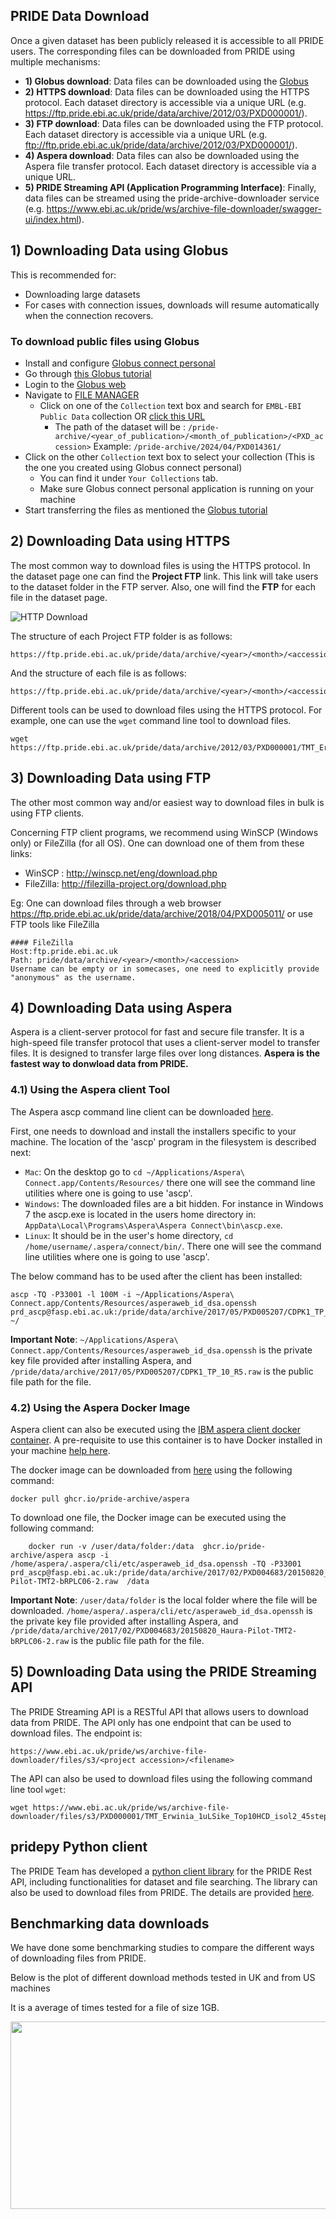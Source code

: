 ## PRIDE Data Download

Once a given dataset has been publicly released it is accessible to all PRIDE users. The corresponding files can be downloaded from PRIDE using multiple mechanisms: 

- **1) Globus download**: Data files can be downloaded using the [Globus](https://app.globus.org/file-manager?origin_id=47772002-3e5b-4fd3-b97c-18cee38d6df2&origin_path=/pride-archive)
- **2) HTTPS download**: Data files can be downloaded using the HTTPS protocol. Each dataset directory is accessible via a unique URL (e.g. https://ftp.pride.ebi.ac.uk/pride/data/archive/2012/03/PXD000001/).
- **3) FTP download**: Data files can be downloaded using the FTP protocol. Each dataset directory is accessible via a unique URL (e.g. ftp://ftp.pride.ebi.ac.uk/pride/data/archive/2012/03/PXD000001/).
- **4) Aspera download**: Data files can also be downloaded using the Aspera file transfer protocol. Each dataset directory is accessible via a unique URL.
- **5) PRIDE Streaming API (Application Programming Interface)**: Finally, data files can be streamed using the pride-archive-downloader service (e.g. https://www.ebi.ac.uk/pride/ws/archive-file-downloader/swagger-ui/index.html). 

## 1) Downloading Data using Globus
This is recommended for:
 * Downloading large datasets 
 * For cases with connection issues, downloads will resume automatically when the connection recovers.

### To download public files using Globus
* Install and configure [Globus connect personal](https://docs.globus.org/globus-connect-personal/install/)
* Go through [this Globus tutorial](https://docs.globus.org/guides/tutorials/manage-files/transfer-files/)
* Login to the [Globus web](https://www.globus.org/)
* Navigate to [FILE MANAGER](https://app.globus.org/file-manager)
  * Click on one of the `Collection` text box and search for `EMBL-EBI Public Data` collection OR [click this URL](https://app.globus.org/file-manager?origin_id=47772002-3e5b-4fd3-b97c-18cee38d6df2&two_pane=true&origin_path=/pride-archive/)
      * The path of the dataset will be : `/pride-archive/<year_of_publication>/<month_of_publication>/<PXD_accession>`
        Example: `/pride-archive/2024/04/PXD014361/`
* Click on the other `Collection` text box to select your collection (This is the one you created using Globus connect personal)
    * You can find it under `Your Collections` tab.
    * Make sure Globus connect personal application is running on your machine
* Start transferring the files as mentioned the [Globus tutorial](https://docs.globus.org/guides/tutorials/manage-files/transfer-files/)


## 2) Downloading Data using HTTPS

The most common way to download files is using the HTTPS protocol. In the dataset page one can find the **Project FTP** link. This link will take users to the dataset folder in the FTP server. Also, one will find the **FTP** for each file in the dataset page.

![HTTP Download](../markdown/pridefiledownload/image/dataset-files.png)

The structure of each Project FTP folder is as follows:

    https://ftp.pride.ebi.ac.uk/pride/data/archive/<year>/<month>/<accession>

And the structure of each file is as follows:

    https://ftp.pride.ebi.ac.uk/pride/data/archive/<year>/<month>/<accession>/<filename>

Different tools can be used to download files using the HTTPS protocol. For example, one can use the `wget` command line tool to download files. 

    wget https://ftp.pride.ebi.ac.uk/pride/data/archive/2012/03/PXD000001/TMT_Erwinia_1uLSike_Top10HCD_isol2_45stepped_60min_01.raw


## 3) Downloading Data using FTP

The other most common way and/or easiest way to download files in bulk is using FTP clients. 

Concerning FTP client programs, we recommend using WinSCP (Windows only) or FileZilla (for all OS). One can download one of them from these links:

- WinSCP : http://winscp.net/eng/download.php
- FileZilla: http://filezilla-project.org/download.php

Eg: One can download files through a web browser https://ftp.pride.ebi.ac.uk/pride/data/archive/2018/04/PXD005011/
    or use FTP tools like FileZilla 

    #### FileZilla
    Host:ftp.pride.ebi.ac.uk
    Path: pride/data/archive/<year>/<month>/<accession>
    Username can be empty or in somecases, one need to explicitly provide "anonymous" as the username.

## 4) Downloading Data using Aspera

Aspera is a client-server protocol for fast and secure file transfer. It is a high-speed file transfer protocol that uses a client-server model to transfer files. It is designed to transfer large files over long distances. **Aspera is the fastest way to donwload data from PRIDE.**

### 4.1) Using the Aspera client Tool

The Aspera ascp command line client can be downloaded [here](https://www.ibm.com/support/fixcentral/swg/selectFixes?parent=ibm%7EOther%20software&product=ibm/Other+software/IBM+Aspera+Connect&release=4.1.3&platform=All&function=all).

First, one needs to download and install the installers specific to your machine. The location of the 'ascp' program in the filesystem is described next:

- `Mac`: On the desktop go to `cd ~/Applications/Aspera\ Connect.app/Contents/Resources/` there one will see the command line utilities where one is going to use 'ascp'.
- `Windows`: The downloaded files are a bit hidden. For instance in Windows 7 the ascp.exe is located in the users home directory in: `AppData\Local\Programs\Aspera\Aspera Connect\bin\ascp.exe`.
- `Linux`: It should be in the user's home directory, `cd /home/username/.aspera/connect/bin/`. There one will see the command line utilities where one is going to use 'ascp'.
 
The below command has to be used after the client has been installed:

    ascp -TQ -P33001 -l 100M -i ~/Applications/Aspera\ Connect.app/Contents/Resources/asperaweb_id_dsa.openssh prd_ascp@fasp.ebi.ac.uk:/pride/data/archive/2017/05/PXD005207/CDPK1_TP_10_R5.raw ~/

**Important Note**: `~/Applications/Aspera\ Connect.app/Contents/Resources/asperaweb_id_dsa.openssh` is the  private key file provided after installing Aspera, and `/pride/data/archive/2017/05/PXD005207/CDPK1_TP_10_R5.raw` is the public file path for the file. 

### 4.2) Using the Aspera Docker Image

Aspera client can also be executed using the [IBM aspera client docker container](https://hub.docker.com/r/ibmcom/aspera-cli). A pre-requisite to use this container is to have Docker installed in your machine [help here](https://docs.docker.com/install/).

The docker image can be downloaded from [here](https://hub.docker.com/r/ibmcom/aspera-cli/) using the following command:

    docker pull ghcr.io/pride-archive/aspera

To download one file, the Docker image can be executed using the following command:

        docker run -v /user/data/folder:/data  ghcr.io/pride-archive/aspera ascp -i /home/aspera/.aspera/cli/etc/asperaweb_id_dsa.openssh -TQ -P33001 prd_ascp@fasp.ebi.ac.uk:/pride/data/archive/2017/02/PXD004683/20150820_Haura-Pilot-TMT2-bRPLC06-2.raw  /data

**Important Note**: `/user/data/folder` is the local folder where the file will be downloaded. `/home/aspera/.aspera/cli/etc/asperaweb_id_dsa.openssh` is the  private key file provided after installing Aspera, and `/pride/data/archive/2017/02/PXD004683/20150820_Haura-Pilot-TMT2-bRPLC06-2.raw` is the public file path for the file.

## 5) Downloading Data using the PRIDE Streaming API

The PRIDE Streaming API is a RESTful API that allows users to download data from PRIDE. The API only has one endpoint that can be used to download files. The endpoint is:

    https://www.ebi.ac.uk/pride/ws/archive-file-downloader/files/s3/<project accession>/<filename>

The API can also be used to download files using the following command line tool `wget`:

    wget https://www.ebi.ac.uk/pride/ws/archive-file-downloader/files/s3/PXD000001/TMT_Erwinia_1uLSike_Top10HCD_isol2_45stepped_60min_01.raw

## pridepy Python client 

The PRIDE Team has developed a [python client library](https://github.com/PRIDE-Archive/pridepy) for the PRIDE Rest API, including functionalities for dataset and file searching. The library can also be used to download files from PRIDE. The details are provided [here](https://github.com/PRIDE-Archive/pridepy). 

## Benchmarking data downloads 

We have done some benchmarking studies to compare the different ways of downloading files from PRIDE.

Below is the plot of different download methods tested in UK and from US machines

It is a average of times tested for a file of size 1GB.

<img height="300" src="../markdown/pridefiledownload/image/download-plot.png" width="5000"/>
